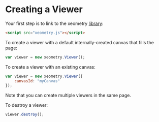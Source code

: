 # Creating a Viewer

Your first step is to link to the xeometry [library](http://xeolabs.com/xeometry/build/xeometry.min.js):

```html
<script src="xeometry.js"></script>
```

To create a viewer with a default internally-created canvas that fills the page:

```javascript
var viewer = new xeometry.Viewer();
```

To create a viewer with an existing canvas:

```javascript
var viewer = new xeometry.Viewer({
    canvasId: "myCanvas"
});
```

Note that you can create multiple viewers in the same page.

To destroy a viewer:

```javascript
viewer.destroy();
```



